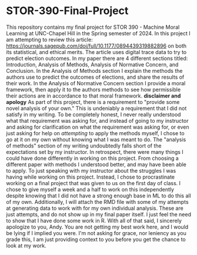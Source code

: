 # STOR-390-Final-Project

This repository contains my final project for STOR 390 - Machine Moral Learning at UNC-Chapel Hill in the Spring semester of 2024. In this project I am attempting to review this article: https://journals.sagepub.com/doi/full/10.1177/0894439319882896 on both its statistical, and ethical merits. The article uses digital trace data to try to predict election outcomes. In my paper there are 4 different sections titled: Introduction, Analysis of Methods, Analysis of Normative Concern, and Conclusion. In the Analysis of Methods section I explain the methods the authors use to predict the outcomes of elections, and share the results of their work. In the Analysis of Normative Concern section I provide a moral framework, then apply it to the authors methods to see how permissible their actions are in accordance to that moral framework. 
**disclaimer and apology**
As part of this project, there is a requirement to "provide some novel analysis of your own." This is undeniably a requirement that I did not satisfy in my writing. To be completely honest, I never really understood what that requirement was asking for, and instead of going to my instructor and asking for clarification on what the requirement was asking for, or even just asking for help on _attempting_ to apply the methods myself, I chose to go at it on my own without knowing what I was meant to do. The "analysis of methods" section of my writing undoubtedly falls short of the expectations set by my instructor. In retrospect, there were many things I could have done differently in working on this project. From choosing a different paper with methods I understood better, and may have been able to apply. To just speaking with my instructor about the struggles I was having while working on this project. Instead, I chose to procrastinate working on a final project that was given to us on the first day of class. I chose to give myself a week and a half to work on this independently despite knowing that I did not have a strong enough base in ML to do this all of my own. Additionally, I will attach the RMD file with some of my attempts at generating data to work with for my own individual analysis. These are just attempts, and do not show up in my final paper itself. I just feel the need to show that I have done some work in R. With all of that said, I sincerely apologize to you, Andy. You are not getting my best work here, and I would be lying if I implied you were. I'm not asking for grace, nor leniency as you grade this, I am just providing context to you before you get the chance to look at my work. 

